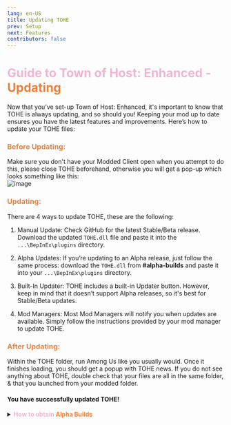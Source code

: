 ```yaml
---
lang: en-US
title: Updating TOHE
prev: Setup
next: Features
contributors: false
---
```


# <font color=#f0b6d5>Guide to Town of Host: Enhanced - <font color=#ed803d>Updating</font></font>

Now that you’ve set-up Town of Host: Enhanced, it's important to know that TOHE is always updating, and so should you! Keeping your mod up to date ensures you have the latest features and improvements. Here’s how to update your TOHE files:<br>

### <font color=#ed803d>Before  Updating:</font>
Make sure you don't have your Modded Client open when you attempt to do this, please close TOHE beforehand, otherwise you will get a pop-up which looks something like this:<br>
![image](../images/pluginsInUse.png)

### <font color=#ed803d>Updating:</font>
There are 4 ways to update TOHE, these are the following:<br>

1. Manual Update: Check GitHub for the latest Stable/Beta release. Download the updated `TOHE.dll` file and paste it into the `...\BepInEx\plugins` directory.<br>

2. Alpha Updates: If you’re updating to an Alpha release, just follow the same process: download the `TOHE.dll` from <b>#alpha-builds</b> and paste it into your `...\BepInEx\plugins` directory.<br>

3. Built-In Updater: TOHE includes a built-in Updater button. However, keep in mind that it doesn’t support Alpha releases, so it's best for Stable/Beta updates.<br>

4. Mod Managers: Most Mod Managers will notify you when updates are available. Simply follow the instructions provided by your mod manager to update TOHE.<br>

### <font color=#ed803d>After Updating:</font>
Within the TOHE folder, run Among Us like you usually would. Once it finishes loading, you should get a popup with TOHE news. If you do not see anything about TOHE, double check that your files are all in the same folder, & that you launched from your modded folder.

#### You have successfully updated TOHE!

<details>
<summary><b><font color=#f0b6d5>How to obtain</font> <font color=#ed803d>Alpha Builds</font></b></summary>

## Distribution Policy

<b>Alpha Builds are not for distribution. If you are found to be distributing these builds, you will be removed from the respective role and your access to the builds will be revoked. <br>
If you are a content creator, you may use these builds in your videos, but you may not provide a download link for your viewers. If you are found to be distributing these builds, you will be removed from the respective role and your access to the builds will be revoked.<br><br>
This policy is in place to keep the integrity of our Sponsor, Contributor, & Tester roles. If you are interested in becoming one of these roles, please see the below sections for more information.</b>

* Accessible by Contributors, Testers, and Sponsors.<br>
- To become a <b>Contributor</b>, you need to help with coding in roles/addons/gamemodes/etc related to the mod.<br>
- To become a <b>Tester</b>, you must be an active content creator with 4 or more of your <b>Town of Host: Enhanced videos</b> having 600+ views on average.<br>
- To become a <b>Sponsor</b>, you need to purchase a package on our [Website](https://weareten.ca/TOHE/) (Insider tier for $5.00 grants Alpha Build access).<br>

Visit `#alpha-builds` in TEN's [Discord Server](https://discord.gg/ten) once you have been accepted into one of the above roles, and download the latest `TOHE.dll`!
</details>